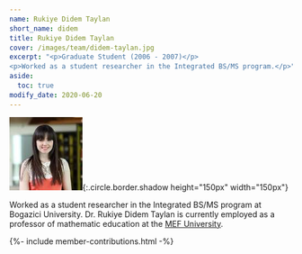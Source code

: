 ```yaml
---
name: Rukiye Didem Taylan
short_name: didem
title: Rukiye Didem Taylan
cover: /images/team/didem-taylan.jpg
excerpt: "<p>Graduate Student (2006 - 2007)</p>
<p>Worked as a student researcher in the Integrated BS/MS program.</p>"
aside:
  toc: true 
modify_date: 2020-06-20    
---
```

![image](/images/team/didem-taylan.jpg){:.circle.border.shadow height="150px" width="150px"} 

Worked as a student researcher in the Integrated BS/MS program at Bogazici University. Dr. Rukiye Didem Taylan is currently employed as a professor of mathematic education at the [MEF University](http://www.mef.edu.tr/en).

{%- include member-contributions.html -%}